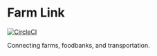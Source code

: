 # Farm Link

[![CircleCI](https://circleci.com/gh/TheAlacrityCo/farm_link/tree/master.svg?style=shield)](https://circleci.com/gh/TheAlacrityCo/farm_link/tree/master)

Connecting farms, foodbanks, and transportation.

